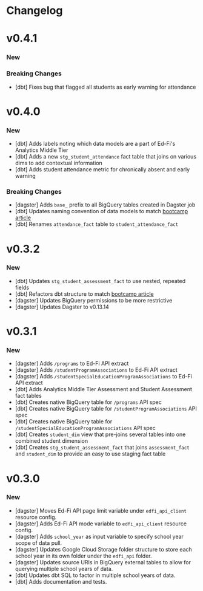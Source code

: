 # Changelog

# v0.4.1

### New

### Breaking Changes

- [dbt] Fixes bug that flagged all students as early warning for attendance


# v0.4.0

### New

- [dbt] Adds labels noting which data models are a part of Ed-Fi's Analytics Middle Tier
- [dbt] Adds a new `stg_student_attendance` fact table that joins on various dims to add contextual information
- [dbt] Adds student attendance metric for chronically absent and early warning

### Breaking Changes

- [dagster] Adds `base_` prefix to all BigQuery tables created in Dagster job
- [dbt] Updates naming convention of data models to match [bootcamp article](https://github.com/K12-Analytics-Engineering/bootcamp/blob/main/docs/elt_layers.md)
- [dbt] Renames `attendance_fact` table to `student_attendance_fact`


# v0.3.2

### New

- [dbt] Updates `stg_student_assessment_fact` to use nested, repeated fields
- [dbt] Refactors dbt structure to match [bootcamp article](https://github.com/K12-Analytics-Engineering/bootcamp/blob/main/docs/elt_layers.md)
- [dagster] Updates BigQuery permissions to be more restrictive
- [dagster] Updates Dagster to v0.13.14


# v0.3.1

### New

- [dagster] Adds `/programs` to Ed-Fi API extract
- [dagster] Adds `/studentProgramAssociations` to Ed-Fi API extract
- [dagster] Adds `/studentSpecialEducationProgramAssociations` to Ed-Fi API extract
- [dbt] Adds Analytics Middle Tier Assessment and Student Assessment fact tables
- [dbt] Creates native BigQuery table for `/programs` API spec
- [dbt] Creates native BigQuery table for `/studentProgramAssociations` API spec
- [dbt] Creates native BigQuery table for `/studentSpecialEducationProgramAssociations` API spec
- [dbt] Creates `student_dim` view that pre-joins several tables into one combined student dimension
- [dbt] Creates `stg_student_assessment_fact` that joins `assessment_fact` and `student_dim` to provide an easy to use staging fact table


# v0.3.0

### New

- [dagster] Moves Ed-Fi API page limit variable under `edfi_api_client` resource config.
- [dagster] Adds Ed-Fi API mode variable to `edfi_api_client` resource config.
- [dagster] Adds `school_year` as input variable to specify school year scope of data pull.
- [dagster] Updates Google Cloud Storage folder structure to store each school year in its own folder under the `edfi_api` folder.
- [dagster] Updates source URIs in BigQuery external tables to allow for querying multiple school years of data.
- [dbt] Updates dbt SQL to factor in multiple school years of data.
- [dbt] Adds documentation and tests.
